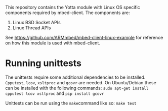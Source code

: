 This repository contains the Yotta module with Linux OS specific components required by mbed-client.
The components are:
1) Linux BSD Socket APIs
2) Linux Thread APIs


See https://github.com/ARMmbed/mbed-client-linux-example for reference on how this module is used with mbed-client.

# Running unittests
The unittests require some additional dependencies to be installed. `Cpputest`, `lcov`, `xsltproc` and `gcovr` are needed. On Ubuntu/Debian these can be installed with the following commands:
`sudo apt-get install cpputest lcov xsltproc` and `pip install gcovr`

Unittests can be run using the `make`command like so:
`make test`

